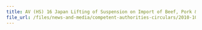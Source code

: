 ```yaml
---
title: AV (HS) 16 Japan Lifting of Suspension on Import of Beef, Pork & Dairy Products from Japan 
file_url: /files/news-and-media/competent-authorities-circulars/2010-10-08-CA.pdf
---
```


